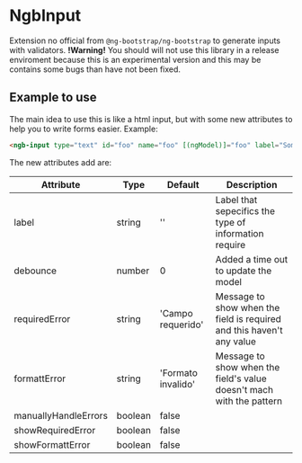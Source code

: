 # NgbInput

Extension no official from `@ng-bootstrap/ng-bootstrap` to generate inputs with
validators. **!Warning!** You should will not use this library in a release
enviroment because this is an experimental version and this may be contains some
bugs than have not been fixed.

## Example to use

The main idea to use this is like a html input, but with some new attributes to
help you to write forms easier. Example:

```html
<ngb-input type="text" id="foo" name="foo" [(ngModel)]="foo" label="Some field" [required]="true" ...></ngb-input>
```

The new attributes add are:

| Attribute             | Type      | Default               | Description                           |
|-----------------------|-----------|-----------------------|---------------------------------------|
| label                 | string    | ''                    | Label that sepecifics the type of information require
| debounce              | number    | 0                     | Added a time out to update the model
| requiredError         | string    | 'Campo requerido'     | Message to show when the field is required and this haven't any value
| formattError          | string    | 'Formato invalido'    | Message to show when the field's value doesn't mach with the pattern
| manuallyHandleErrors  | boolean   | false                 |
| showRequiredError     | boolean   | false                 |
| showFormattError      | boolean   | false                 |

